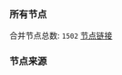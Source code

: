 ### 所有节点
合并节点总数: `1502`
[节点链接](https://raw.githubusercontent.com/rzhy1/11/master/sub/sub_merge_base64.txt)

### 节点来源